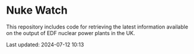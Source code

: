 # Nuke Watch

This repository includes code for retrieving the latest information available on the output of EDF nuclear power plants in the UK.

Last updated: 2024-07-12 10:13